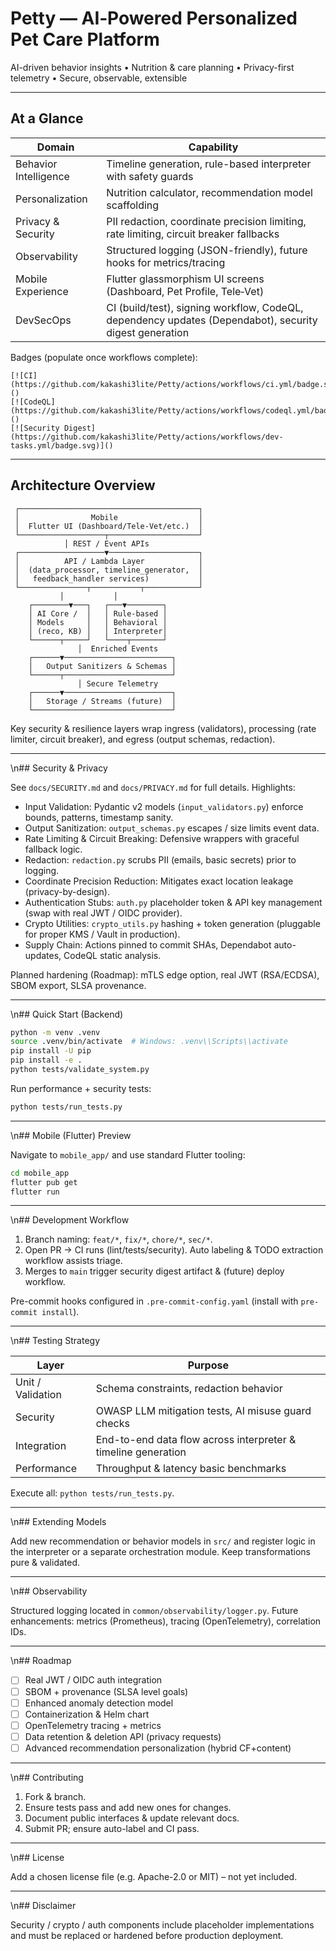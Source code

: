 # Petty — AI‑Powered Personalized Pet Care Platform

AI-driven behavior insights • Nutrition & care planning • Privacy-first telemetry • Secure, observable, extensible

---

## At a Glance

| Domain | Capability |
|--------|------------|
| Behavior Intelligence | Timeline generation, rule-based interpreter with safety guards |
| Personalization | Nutrition calculator, recommendation model scaffolding |
| Privacy & Security | PII redaction, coordinate precision limiting, rate limiting, circuit breaker fallbacks |
| Observability | Structured logging (JSON-friendly), future hooks for metrics/tracing |
| Mobile Experience | Flutter glassmorphism UI screens (Dashboard, Pet Profile, Tele‑Vet) |
| DevSecOps | CI (build/test), signing workflow, CodeQL, dependency updates (Dependabot), security digest generation |

Badges (populate once workflows complete):

```text
[![CI](https://github.com/kakashi3lite/Petty/actions/workflows/ci.yml/badge.svg)]()
[![CodeQL](https://github.com/kakashi3lite/Petty/actions/workflows/codeql.yml/badge.svg)]()
[![Security Digest](https://github.com/kakashi3lite/Petty/actions/workflows/dev-tasks.yml/badge.svg)]()
```

---
## Architecture Overview

```text
 ┌────────────────────────────────────────┐
 │                Mobile                  │
 │  Flutter UI (Dashboard/Tele‑Vet/etc.)  │
 └───────────────────┬────────────────────┘
			│ REST / Event APIs
 ┌───────────────────▼────────────────────┐
 │          API / Lambda Layer            │
 │  (data_processor, timeline_generator,  │
 │   feedback_handler services)           │
 └───────────────┬───────────┬────────────┘
		   │           │
	┌────────▼───┐   ┌───▼────────┐
	│ AI Core /  │   │ Rule-based │
	│ Models     │   │ Behavioral │
	│ (reco, KB) │   │ Interpreter│
	└──────┬─────┘   └────┬───────┘
			   │  Enriched Events
	┌──────▼────────────────────────┐
	│   Output Sanitizers & Schemas │
	└──────┬────────────────────────┘
			   │ Secure Telemetry
	┌──────▼────────────────────────┐
	│   Storage / Streams (future)  │
	└───────────────────────────────┘
```

Key security & resilience layers wrap ingress (validators), processing (rate limiter, circuit breaker), and egress (output schemas, redaction).

---
\n## Security & Privacy

See `docs/SECURITY.md` and `docs/PRIVACY.md` for full details. Highlights:

* Input Validation: Pydantic v2 models (`input_validators.py`) enforce bounds, patterns, timestamp sanity.
* Output Sanitization: `output_schemas.py` escapes / size limits event data.
* Rate Limiting & Circuit Breaking: Defensive wrappers with graceful fallback logic.
* Redaction: `redaction.py` scrubs PII (emails, basic secrets) prior to logging.
* Coordinate Precision Reduction: Mitigates exact location leakage (privacy-by-design).
* Authentication Stubs: `auth.py` placeholder token & API key management (swap with real JWT / OIDC provider).
* Crypto Utilities: `crypto_utils.py` hashing + token generation (pluggable for proper KMS / Vault in production).
* Supply Chain: Actions pinned to commit SHAs, Dependabot auto-updates, CodeQL static analysis.

Planned hardening (Roadmap): mTLS edge option, real JWT (RSA/ECDSA), SBOM export, SLSA provenance.

---
\n## Quick Start (Backend)

```bash
python -m venv .venv
source .venv/bin/activate  # Windows: .venv\\Scripts\\activate
pip install -U pip
pip install -e .
python tests/validate_system.py
```

Run performance + security tests:

```bash
python tests/run_tests.py
```

---
\n## Mobile (Flutter) Preview

Navigate to `mobile_app/` and use standard Flutter tooling:

```bash
cd mobile_app
flutter pub get
flutter run
```

---
\n## Development Workflow

1. Branch naming: `feat/*`, `fix/*`, `chore/*`, `sec/*`.
2. Open PR → CI runs (lint/tests/security). Auto labeling & TODO extraction workflow assists triage.
3. Merges to `main` trigger security digest artifact & (future) deploy workflow.

Pre-commit hooks configured in `.pre-commit-config.yaml` (install with `pre-commit install`).

---
\n## Testing Strategy

| Layer | Purpose |
|-------|---------|
| Unit / Validation | Schema constraints, redaction behavior |
| Security | OWASP LLM mitigation tests, AI misuse guard checks |
| Integration | End-to-end data flow across interpreter & timeline generation |
| Performance | Throughput & latency basic benchmarks |

Execute all: `python tests/run_tests.py`.

---
\n## Extending Models

Add new recommendation or behavior models in `src/` and register logic in the interpreter or a separate orchestration module. Keep transformations pure & validated.

---
\n## Observability

Structured logging located in `common/observability/logger.py`. Future enhancements: metrics (Prometheus), tracing (OpenTelemetry), correlation IDs.

---
\n## Roadmap

* [ ] Real JWT / OIDC auth integration
* [ ] SBOM + provenance (SLSA level goals)
* [ ] Enhanced anomaly detection model
* [ ] Containerization & Helm chart
* [ ] OpenTelemetry tracing + metrics
* [ ] Data retention & deletion API (privacy requests)
* [ ] Advanced recommendation personalization (hybrid CF+content)

---
\n## Contributing

1. Fork & branch.
2. Ensure tests pass and add new ones for changes.
3. Document public interfaces & update relevant docs.
4. Submit PR; ensure auto-label and CI pass.

---
\n## License

Add a chosen license file (e.g. Apache-2.0 or MIT) – not yet included.

---
\n## Disclaimer

Security / crypto / auth components include placeholder implementations and must be replaced or hardened before production deployment.

